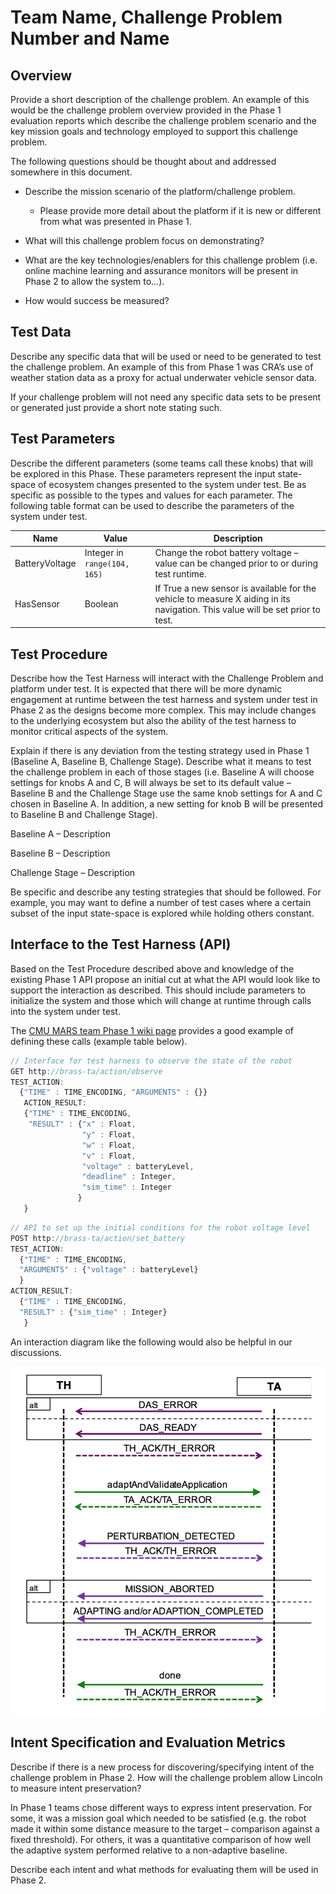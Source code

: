 # Team Name, Challenge Problem Number and Name

## Overview

Provide a short description of the challenge problem. An example of this
would be the challenge problem overview provided in the Phase 1 evaluation
reports which describe the challenge problem scenario and the key mission
goals and technology employed to support this challenge problem.

The following questions should be thought about and addressed somewhere in
this document.

* Describe the mission scenario of the platform/challenge problem.

  * Please provide more detail about the platform if it is new or different
    from what was presented in Phase 1.

* What will this challenge problem focus on demonstrating?

* What are the key technologies/enablers for this challenge problem
  (i.e. online machine learning and assurance monitors will be present in
  Phase 2 to allow the system to...).

* How would success be measured?

## Test Data

Describe any specific data that will be used or need to be generated to
test the challenge problem. An example of this from Phase 1 was CRA’s use
of weather station data as a proxy for actual underwater vehicle sensor
data.

If your challenge problem will not need any specific data sets to be
present or generated just provide a short note stating such.

## Test Parameters

Describe the different parameters (some teams call these knobs) that will
be explored in this Phase. These parameters represent the input state-space
of ecosystem changes presented to the system under test. Be as specific as
possible to the types and values for each parameter. The following table
format can be used to describe the parameters of the system under test.

| Name           | Value                        | Description  |
| -------------- | ---------------------------- | ------------ |
| BatteryVoltage | Integer in `range(104, 165)` | Change the robot battery voltage – value can be changed prior to or during test runtime. |
| HasSensor      | Boolean                      | If True a new sensor is available for the vehicle to measure X aiding in its navigation. This value will be set prior to test. |

## Test Procedure

Describe how the Test Harness will interact with the Challenge Problem and
platform under test. It is expected that there will be more dynamic
engagement at runtime between the test harness and system under test in
Phase 2 as the designs become more complex. This may include changes to the
underlying ecosystem but also the ability of the test harness to monitor
critical aspects of the system.

Explain if there is any deviation from the testing strategy used in Phase 1
(Baseline A, Baseline B, Challenge Stage). Describe what it means to test
the challenge problem in each of those stages (i.e. Baseline A will choose
settings for knobs A and C, B will always be set to its default value –
Baseline B and the Challenge Stage use the same knob settings for A and C
chosen in Baseline A. In addition, a new setting for knob B will be
presented to Baseline B and Challenge Stage).

Baseline A – Description

Baseline B – Description

Challenge Stage – Description

Be specific and describe any testing strategies that should be
followed. For example, you may want to define a number of test cases where
a certain subset of the input state-space is explored while holding others
constant.

## Interface to the Test Harness (API)

Based on the Test Procedure described above and knowledge of the existing
Phase 1 API propose an initial cut at what the API would look like to
support the interaction as described. This should include parameters to
initialize the system and those which will change at runtime through calls
into the system under test.

The [CMU MARS team Phase 1 wiki
page](https://wikis.mit.edu/confluence/display/BRASS/CMU+MARS+Phase+1+Challenge+Problem+Announcement)
provides a good example of defining these calls (example table below).

```javascript
// Interface for test harness to observe the state of the robot
GET http://brass-ta/action/observe
TEST_ACTION:
  {"TIME" : TIME_ENCODING, "ARGUMENTS" : {}}
   ACTION_RESULT:
   {"TIME" : TIME_ENCODING,
    "RESULT" : {"x" : Float,
                "y" : Float,
                "w" : Float,
                "v" : Float,
                "voltage" : batteryLevel,
                "deadline" : Integer,
                "sim_time" : Integer
               }
   }
```

```javascript
// API to set up the initial conditions for the robot voltage level
POST http://brass-ta/action/set_battery
TEST_ACTION:
  {"TIME" : TIME_ENCODING,
  "ARGUMENTS" : {"voltage" : batteryLevel}
  }
ACTION_RESULT:
  {"TIME" : TIME_ENCODING,
  "RESULT" : {"sim_time" : Integer}
   }
```

An interaction diagram like the following would also be helpful in our
discussions.

![TH-to-TA interaction diagram](img/template-diagram.png)

## Intent Specification and Evaluation Metrics

Describe if there is a new process for discovering/specifying intent of the
challenge problem in Phase 2. How will the challenge problem allow Lincoln
to measure intent preservation?

In Phase 1 teams chose different ways to express intent preservation. For
some, it was a mission goal which needed to be satisfied (e.g. the robot
made it within some distance measure to the target – comparison against a
fixed threshold). For others, it was a quantitative comparison of how well
the adaptive system performed relative to a non-adaptive baseline.

Describe each intent and what methods for evaluating them will be used in
Phase 2.

